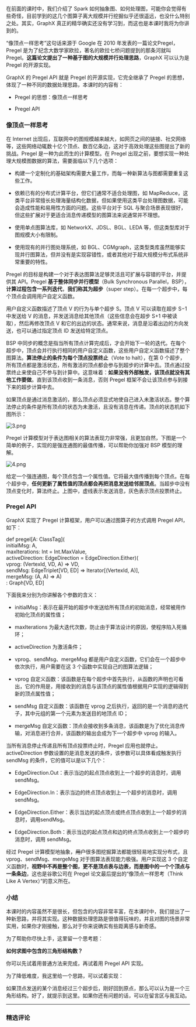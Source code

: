 <p data-nodeid="1998" class="">在前面的课时中，我们介绍了 Spark 如何抽象图、如何处理图，可能你会觉得有些奇怪，目前学到的这几个图算子离大规模并行挖掘似乎还很遥远，也没什么特别之处。其实，GraphX 真正的精华确实还没有学习到，而这也是本课时我将为你讲到的。</p>


<p data-nodeid="1418">“像顶点一样思考”这句话来源于 Google 在 2010 年发表的一篇论文Pregel，Pregel 是为了纪念大数学家欧拉，著名的欧拉七桥问题提到的那条河就叫 Pregel。<strong data-nodeid="1498">这篇论文提出了一种基于图的大规模并行处理思路</strong>，GraphX 可以认为是 Pregel 的开源实现。</p>
<p data-nodeid="1419">GraphX 的 Pregel API 就是 Pregel 的开源实现，它完全继承了 Pregel 的思想，体现了一种不同的数据处理思路，本课时的内容有：</p>
<ul data-nodeid="1420">
<li data-nodeid="1421">
<p data-nodeid="1422">Pregel 的思想：像顶点一样思考</p>
</li>
<li data-nodeid="1423">
<p data-nodeid="1424">Pregel API</p>
</li>
</ul>
<h3 data-nodeid="1425">像顶点一样思考</h3>
<p data-nodeid="1426">在 Internet 出现后，互联网中的图规模越来越大，如网页之间的链接、社交网络等，这些网络动辄数十亿个顶点、数百亿条边，这对于高效处理这些图提出了新的挑战。Pregel 是一种为此而生的计算模型。在 Pregel 出现之前，要想实现一种处理大规模图数据的算法，需要面临以下几个选项：</p>
<ul data-nodeid="1427">
<li data-nodeid="1428">
<p data-nodeid="1429">构建一个定制化的基础架构需要大量工作，而每一种新算法与图都需要重复这些工作。</p>
</li>
<li data-nodeid="1430">
<p data-nodeid="1431">依赖已有的分布式计算平台，但它们通常不适合处理图，如 MapReduce，这类平台非常擅长处理海量结构化数据，但如果使用这类平台处理图数据，可能会造成性能和易用性方面的问题。这些平台对于 SQL 与聚合场景表现很好，但这些扩展对于更适合消息传递模型的图算法来说通常并不理想。</p>
</li>
<li data-nodeid="1432">
<p data-nodeid="1433">使用单点图算法库，如 NetworkX、JDSL、BGL、LEDA 等，但这类型库对于图规模大小有限制。</p>
</li>
<li data-nodeid="1434">
<p data-nodeid="1435">使用现有的并行图处理系统，如 BGL、CGMgraph，这类型类库虽然能够实现并行图算法，但并没有是实现容错性，或者其他对于超大规模分布式系统非常重要的特性。</p>
</li>
</ul>
<p data-nodeid="1436">Pregel 的目标是构建一个对于表达图算法足够灵活且可扩展与容错的平台，并提供其 API。Pregel <strong data-nodeid="1521">基于整体同步并行模型</strong>（Bulk Synchronous Parallel，BSP），<strong data-nodeid="1522">计算过程包含一系列迭代</strong>，<strong data-nodeid="1523">我们称其为超步</strong>（super step）。在每一个超步中，每个顶点会调用用户自定义函数。</p>
<p data-nodeid="1437">用户自定义函数描述了顶点 V 的行为与单个超步 S。顶点 V 可以读取在超步 S−1 中发送给 V 的消息，并发送消息给其他顶点（这些信息会在超步 S+1 中被读取），然后再修改顶点 V 和它的出边的状态。通常来说，消息是沿着出边的方向发送，也可以通过指定顶点 ID 发送给特定顶点。</p>
<p data-nodeid="1438">BSP 中同步的概念是指当所有顶点计算完成后，才会开始下一轮的迭代。在每个超步中，顶点会并行执行相同的用户自定义函数，这些用户自定义函数描述了整个图算法。<strong data-nodeid="1534">算法停止的条件为每个顶点投票终止</strong>（Vote to halt），在第 0 个超步，所有顶点都是激活状态，所有激活的顶点都会参与到超步的计算中去。顶点通过投票终止来使自己不参与到计算中。这意味着：<strong data-nodeid="1535">如果没有外部触发，该顶点就没有其他工作要做</strong>。直到该顶点收到一条消息，否则 Pregel 框架不会让该顶点参与到接下来的超步计算中去。</p>
<p data-nodeid="2760">如果顶点是通过消息激活的，那么顶点必须显式地使自己进入未激活状态。整个算法停止的条件是所有顶点的状态为未激活，且没有消息在传递。顶点的状态机如下图所示：</p>
<p data-nodeid="2761" class=""><img src="https://s0.lgstatic.com/i/image/M00/31/E3/CgqCHl8NV_CAVC4mAAB_6S8QaE8975.png" alt="3.png" data-nodeid="2765"></p>


<p data-nodeid="3526">Pregel 计算模型对于表达图相关的算法表现力非常强，且更加自然，下图是一个简单的例子，实现的是强连通图的最值传播，可以帮助你加强对 BSP 模型的理解。</p>
<p data-nodeid="3527" class=""><img src="https://s0.lgstatic.com/i/image/M00/31/D8/Ciqc1F8NV_aAHyoCAAENjlh9cGM568.png" alt="4.png" data-nodeid="3531"></p>


<p data-nodeid="1443">给定一个强连通图，每个顶点包含一个属性值。它将最大值传播到每个顶点。在每个超步中，<strong data-nodeid="1549">任何更新了属性值的顶点都会再把消息发送给邻居顶点</strong>。当超步中没有顶点变化时，算法终止。上图中，虚线表示发送消息，灰色表示顶点投票终止。</p>
<h3 data-nodeid="1444">Pregel API</h3>
<p data-nodeid="4298">GraphX 实现了 Pregel 计算框架，用户可以通过图算子的方式调用 Pregel API，如下：</p>


<p data-nodeid="7251" class="te-preview-highlight">def&nbsp;pregel[A:&nbsp;ClassTag](<br>
initialMsg:&nbsp;A,<br>
maxIterations:&nbsp;Int&nbsp;=&nbsp;Int.MaxValue,<br>
activeDirection:&nbsp;EdgeDirection&nbsp;=&nbsp;EdgeDirection.Either)(<br>
vprog:&nbsp;(VertexId,&nbsp;VD,&nbsp;A)&nbsp;=&gt;&nbsp;VD,<br>
sendMsg:&nbsp;EdgeTriplet[VD,&nbsp;ED]&nbsp;=&gt;&nbsp;Iterator[(VertexId,&nbsp;A)],<br>
mergeMsg:&nbsp;(A,&nbsp;A)&nbsp;=&gt;&nbsp;A)<br>
:&nbsp;Graph[VD,&nbsp;ED]</p>














<p data-nodeid="1455"></p>
<p data-nodeid="1456">下面我来分别为你讲解各个参数的含义：</p>
<ul data-nodeid="1457">
<li data-nodeid="1458">
<p data-nodeid="1459">initialMsg：表示在最开始的超步中发送给所有顶点的初始消息，经常被用作初始化顶点的属性值；</p>
</li>
<li data-nodeid="1460">
<p data-nodeid="1461">maxIterations 为最大迭代次数，防止由于算法设计的原因，使程序陷入死循环；</p>
</li>
<li data-nodeid="1462">
<p data-nodeid="1463">activeDirection 为激活条件；</p>
</li>
<li data-nodeid="1464">
<p data-nodeid="1465">vprog、sendMsg、mergeMsg 都是用户自定义函数，它们会在一个超步中依次执行，用户需要在这 3 个函数中实现自己的图算法逻辑；</p>
</li>
<li data-nodeid="1466">
<p data-nodeid="1467">vprog 自定义函数：该函数是在每个超步中首先执行，从函数的声明也可看出，它的作用是，用接收到的消息与该顶点的属性值根据用户实现的逻辑得到新的顶点属性值；</p>
</li>
<li data-nodeid="1468">
<p data-nodeid="1469">sendMsg 自定义函数：该函数在 vprog 之后执行，返回的是一个消息的迭代子，其中元组的第一个元素为发送目的地顶点 ID；</p>
</li>
<li data-nodeid="1470">
<p data-nodeid="1471">mergeMsg 自定义函数：顶点会接收到多条消息，该函数是为了优化消息传输，对消息进行合并，该函数的输出会成为下一个超步中 vprog 的输入。</p>
</li>
</ul>
<p data-nodeid="1472">当所有消息停止传递且所有顶点投票终止时，Pregel 应用也就停止。activeDirection 参数设置的是消息发送的条件，该参数可以具体看成触发执行 sendMsg 的条件，它的值可以是以下几个：</p>
<ul data-nodeid="1473">
<li data-nodeid="1474">
<p data-nodeid="1475">EdgeDirection.Out：表示当边的起点顶点收到上一个超步的消息时，调用 sendMsg。</p>
</li>
<li data-nodeid="1476">
<p data-nodeid="1477">EdgeDirection.In：表示当边的终点顶点收到上一个超步的消息时，调用 sendMsg。</p>
</li>
<li data-nodeid="1478">
<p data-nodeid="1479">EdgeDirection.Either：表示当边的起点顶点或终点顶点收到上一个超步的消息时，调用sendMsg。</p>
</li>
<li data-nodeid="1480">
<p data-nodeid="1481">EdgeDirection.Both：表示当边的起点顶点和边的终点顶点收到上一个超步的消息时，调用 sendMsg。</p>
</li>
</ul>
<p data-nodeid="1482">经过 Pregel 计算模型地抽象，<del data-nodeid="1597">用户</del>很多图挖掘算法都能很轻易地实现分布式，且 vprog、sendMsg、mergeMsg 对于图算法表现能力极强。用户实现这 3 个自定义函数时，<strong data-nodeid="1598">视野中不再是整个图，更不是顶点表与边表，而是图中的一个个顶点与一条条边</strong>，这也是谷歌公司在 Pregel 论文最后提出的“像顶点一样思考（Think Like A Vertex）”的意义所在。</p>
<h3 data-nodeid="1483">小结</h3>
<p data-nodeid="1484">本课时的内容虽然不是很长，但包含的内容非常丰富，在本课时中，我们提出了一种新思路，并将其实现。这种数据处理思路是很值得玩味的，并且对图的场景非常实用，如果你才刚接触，那么对于你来说确实有些距离感与新奇感。</p>
<p data-nodeid="1485">为了帮助你尽快上手，这里留一个思考题：</p>
<p data-nodeid="1486"><strong data-nodeid="1605">如何求图中包含的三角形结构数？</strong></p>
<p data-nodeid="1487">你可以先试着用普通方法来完成，再试着用 Pregel API 实现。</p>
<p data-nodeid="1488">为了降低难度，我这里给一个思路，可以试着实现：</p>
<p data-nodeid="4491">如果顶点发送的某个消息经过三个超步后，刚好回到原点，那么可以认为是一个三角形结构。好了，就提示到这里。如果你还有问题的话，可以在留言区与我互动。</p>

---

### 精选评论


